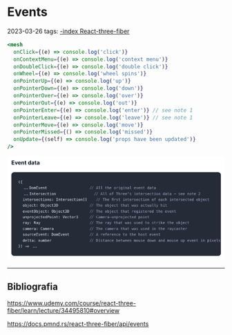 # Events
2023-03-26
tags: [-index React-three-fiber](-index%20React-three-fiber.md)

```jsx
<mesh
  onClick={(e) => console.log('click')}
  onContextMenu={(e) => console.log('context menu')}
  onDoubleClick={(e) => console.log('double click')}
  onWheel={(e) => console.log('wheel spins')}
  onPointerUp={(e) => console.log('up')}
  onPointerDown={(e) => console.log('down')}
  onPointerOver={(e) => console.log('over')}
  onPointerOut={(e) => console.log('out')}
  onPointerEnter={(e) => console.log('enter')} // see note 1
  onPointerLeave={(e) => console.log('leave')} // see note 1
  onPointerMove={(e) => console.log('move')}
  onPointerMissed={() => console.log('missed')}
  onUpdate={(self) => console.log('props have been updated')}
/>
```

![](img/Pasted%20image%2020230326193330.png)

-----------------------------------------------
## Bibliografia

https://www.udemy.com/course/react-three-fiber/learn/lecture/34495810#overview

https://docs.pmnd.rs/react-three-fiber/api/events
